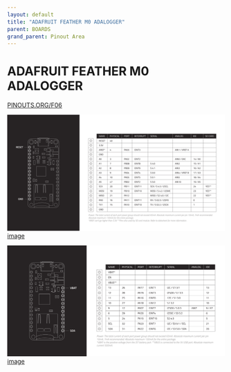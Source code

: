 ```yaml
---
layout: default
title: "ADAFRUIT FEATHER M0 ADALOGGER"
parent: BOARDS
grand_parent: Pinout Area
---
```


# ADAFRUIT FEATHER M0 ADALOGGER

<a href="https://www.PINOUTS.ORG/F06">PINOUTS.ORG/F06</a>

![image](./assets/44.png)  
[image](./assets/44.png)


![image](./assets/45.png)  
[image](./assets/45.png)
